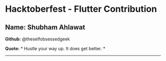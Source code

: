 # Hacktoberfest - Flutter Contribution

## Name: Shubham Ahlawat

**Github:** @theselfobsessedgeek

**Quote:** * Hustle your way up. It does get better. *

---